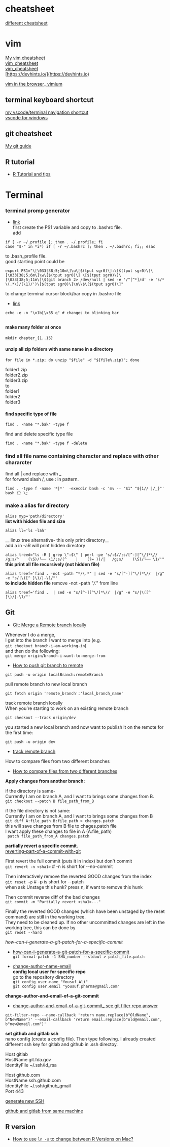 # cheatsheet

[different cheatsheet](https://devhints.io)  

# vim  
[My vim cheatsheet](https://github.com/Yousuf28/cheatsheet/blob/master/vim.md)  
[vim_cheatsheet](https://vim.rtorr.com/)  
[vim_cheatsheet](https://vimsheet.com/)  
[https://devhints.io/](https://devhints.io)  

[vim in the browser_ vimium](https://github.com/philc/vimium)  

## terminal keyboard shortcut

[my vscode/terminal navigation shortcut](https://github.com/Yousuf28/cheatsheet/blob/master/terminal/terminal.md)  
[vscode for windows](https://code.visualstudio.com/shortcuts/keyboard-shortcuts-windows.pdf)
## git cheatsheet
[My git guide](https://github.com/Yousuf28/cheatsheet/blob/master/gitGuide.md)  


## R tutorial

- [R Tutorial and tips](https://github.com/Yousuf28/R_tutorial/blob/master/README.md)

# Terminal

### terminal promp generator
- [link](https://bashrcgenerator.com/)  
first create the PS1 variable and copy to .bashrc file.   
add   
```
if [ -r ~/.profile ]; then . ~/.profile; fi
case "$-" in *i*) if [ -r ~/.bashrc ]; then . ~/.bashrc; fi;; esac
```  

to .bash_profile file.  
good starting point could be   
```
export PS1="\[\033[38;5;10m\]\u\[$(tput sgr0)\]:\[$(tput sgr0)\]\[\033[38;5;6m\]\w\[$(tput sgr0)\] \[$(tput sgr0)\]\[\033[38;5;11m\]\$(git branch 2> /dev/null | sed -e '/^[^*]/d' -e 's/* \(.*\)/(\1)/')\[$(tput sgr0)\]\n\\$\[$(tput sgr0)\]"

```
to change terminal cursor block/bar copy in .bashrc file  
- [link](https://stackoverflow.com/questions/4416909/anyway-change-the-cursor-vertical-line-instead-of-a-box)

```
echo -e -n "\x1b[\x35 q" # changes to blinking bar
```





## 

#### make many folder at once

``` 
mkdir chapter_{1..15}
```

#### unzip all zip folders with same name in a directory

```
for file in *.zip; do unzip "$file" -d "${file%.zip}"; done
```

folder1.zip  
folder2.zip  
folder3.zip  
to   
folder1  
folder2  
folder3  

#### find specific type of file
```
find . -name "*.bak" -type f
```
find and delete specific type file

```
find . -name "*.bak" -type f -delete
```

### find all file name containing character and replace with other chararcter
find all | and replace with _  
for forward slash /, use : in pattern.
```
find . -type f -name '*|*'  -execdir bash -c 'mv -- "$1" "${1// |/_}"' bash {} \;
```

### make a alias for directory  
```alias myp='path/directory'```  
__list with hidden file and size__  

```alias ll='ls -lah'``` 

__ linux tree alternative- this only print directory__  
add a in -aR will print hidden directory  

```alias treed="ls -R | grep \":$\" | perl -pe 's/:$//;s/[^-][^\/]*\//    /g;s/^    (\S)/└── \1/;s/(^    |    (?= ))/│   /g;s/    (\S)/└── \1/'"```
__this print all file recursively (not hidden file)__  

```alias treef='find . -not -path "*/\.*" | sed -e "s/[^-][^\/]*\//  |/g" -e "s/|\([^ ]\)/|-\1/"'```  
__to include hidden file__ remove -not -path "*/\.*" from line     

```alias treef='find .  | sed -e "s/[^-][^\/]*\//  |/g" -e "s/|\([^ ]\)/|-\1/"'```

## Git


- [Git: Merge a Remote branch locally](https://stackoverflow.com/questions/21651185/git-merge-a-remote-branch-locally)  

Whenever I do a merge,   
I get into the branch I want to merge into (e.g.  
```git checkout branch-i-am-working-in```)   
and then do the following:  
```git merge origin/branch-i-want-to-merge-from```  

- [How to push git branch to remote](https://devconnected.com/how-to-push-git-branch-to-remote/)

```
git push -u origin localBranch:remoteBranch
````
pull remote branch to new local branch
 ```
git fetch origin 'remote_branch':'local_branch_name'
 ```
 
track remote branch locally   
When you're starting to work on an existing remote branch  
```
git checkout --track origin/dev
```   
you started a new local branch and now want to publish it on the remote for the first time:  
```
git push -u origin dev  
```  
- [track remote branch](https://www.git-tower.com/learn/git/faq/track-remote-upstream-branch#:~:text=You%20can%20tell%20Git%20to,flag%20with%20%22git%20push%22.)
 
 
How to compare files from two different branches
- [How to compare files from two different branches](https://stackoverflow.com/questions/4099742/how-to-compare-files-from-two-different-branches)

__Apply changes from another branch:__

if the directory is same-  
Currently I am on branch A, and I want to brings some changes from B.  
``` git checkout --patch B file_path_from_B ```  

if the file directory is not same:  
Currently I am on branch A, and I want to brings some changes from B  
``` git diff A:file_path B:file_path > changes.patch ```  
this will save changes from B file to chages.patch file  
I want apply these changes to file in A (A:file_path)  
``` patch file_path_from_A changes.patch```  

__partially revert a specific commit__.  
[reverting-part-of-a-commit-with-git](https://stackoverflow.com/questions/4795600/reverting-part-of-a-commit-with-git)  

First revert the full commit (puts it in index) but don't commit  
```git revert -n <sha1>```    # -n is short for --no-commit    

Then interactively remove the reverted GOOD changes from the index  
```git reset -p```           # -p is short for --patch   
when ask Unstage this hunk? press n, if want to remove this hunk  

Then commit reverse diff of the bad changes  
```git commit -m "Partially revert <sha1>..."```  

Finally the reverted GOOD changes (which have been unstaged by the reset command) are still in the working tree.   
They need to be cleaned up. If no other uncommitted changes are left in the working tree, this can be done by  
```git reset --hard```

_how-can-i-generate-a-git-patch-for-a-specific-commit_  
 - [how-can-i-generate-a-git-patch-for-a-specific-commit](https://stackoverflow.com/questions/6658313/how-can-i-generate-a-git-patch-for-a-specific-commit)  
```git format-patch -1 SHA_number --stdout > patch_file.patch```

- [change-author-name-email](https://www.git-tower.com/learn/git/faq/change-author-name-email)  
__config local user for specific repo__  
go to the repository directory  
``` git config user.name "Yousuf Ali" ```  
``` git config user.email "yousuf.pharma@gmail.com" ```    

__change-author-and-email-of-a-git-commit__   
- [change-author-and-email-of-a-git-commit_ see git filter repo answer](https://stackoverflow.com/questions/2919878/git-rewrite-previous-commit-usernames-and-emails) 

```
git-filter-repo --name-callback 'return name.replace(b"OldName", b"NewName")' --email-callback 'return email.replace(b"old@email.com", b"new@email.com")'
```

__set github and gitlab ssh__  
nano config (create a config file). Then type following. I already created different ssh key for gitlab and github in .ssh directoy.   

Host gitlab  
HostName git.fda.gov  
IdentityFile ~/.ssh/id_rsa  

Host github.com  
HostName ssh.github.com  
IdentityFile ~/.ssh/github_gmail  
Port 443  

[generate new SSH](https://docs.github.com/en/authentication/connecting-to-github-with-ssh/generating-a-new-ssh-key-and-adding-it-to-the-ssh-agent)  

[github and gitlab from same machine](https://medium.com/@viviennediegoencarnacion/manage-github-and-gitlab-accounts-on-single-machine-with-ssh-keys-on-mac-43fda49b7c8d)  

## R version

- [How to use `ln -s` to change between R Versions on Mac?](https://stackoverflow.com/questions/56481250/how-to-use-ln-s-to-change-between-r-versions-on-mac)
